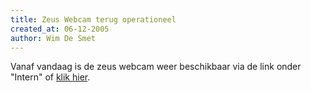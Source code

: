 ```yaml
---
title: Zeus Webcam terug operationeel
created_at: 06-12-2005
author: Wim De Smet
---
```


Vanaf vandaag is de zeus webcam weer beschikbaar via de link onder "Intern" of [klik hier](http://web.archive.org/web/20070214092156/http://zeus.ugent.be:2080/index.php?menu_item=54).


